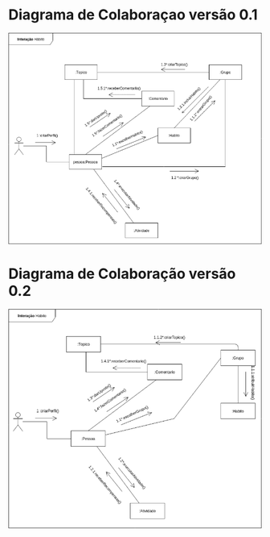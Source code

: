 # Diagrama de Colaboraçao versão 0.1

![concepcao](../assets/img/diagrama-colaboracao/diagrama_colaboracao.png)

# Diagrama de Colaboração versão 0.2

![concepcao](../assets/img/diagrama-colaboracao/diagrama_colaboracao3.png)
